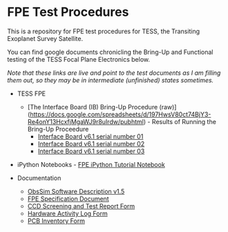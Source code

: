 # FPE Test Procedures

This is a repository for FPE test procedures for TESS, the Transiting Exoplanet Survey Satellite.

You can find google documents chronicling the Bring-Up and Functional testing of the TESS Focal Plane Electronics below.

*Note that these links are live and point to the test documents as I am filling them out, so they may be in intermediate (unfinished) states sometimes.*

 - TESS FPE
 	-   [The Interface Board (IB) Bring-Up Procedure (raw)]
 		(https://docs.google.com/spreadsheets/d/197HwsV80ct74BjY3-Re4onY13HcxfjMgaWJ9r8uIrdw/pubhtml)
       -  Results of Running the Bring-Up Proceedure
         -  [Interface Board v6.1 serial number 01](https://docs.google.com/spreadsheets/d/1Jth4kzlmiR1xc8IyMyThWyRnzhoOawIqR09JXtEwbsA/pubhtml)
         -  [Interface Board v6.1 serial number 02](https://docs.google.com/spreadsheets/d/1cdOb6zhT8l8cEI_AKyKQOUxFPZbOnEcXi6Y8bXI0Kn4/pubhtml)
         -  [Interface Board v6.1 serial number 03](https://docs.google.com/spreadsheets/d/16yvSoezxYZQGF5rz9ZloTvX9ctHodaWL5blikKrIo9Q/pubhtml)

- iPython Notebooks
       - [FPE iPython Tutorial Notebook](http://nbviewer.ipython.org/github/TESScience/FPE_Test_Procedures/blob/master/FPE%20iPython%20Tutorial%20Notebook.ipynb)

- Documentation
    - [ObsSim Software Description v1.5](https://github.com/TESScience/FPE_Test_Procedures/raw/master/Documentation/ObsSimUM1_5.pdf)
    - [FPE Specification Document](https://github.com/TESScience/FPE/raw/master/FPE/Documentation/FPE.pdf)
    - [CCD Screening and Test Report Form](https://docs.google.com/spreadsheets/d/1-ysKDKKj_qyiQhHkX8iTwmzbxIl74rTQ9_-PTp3I1qM/pubhtml)
    - [Hardware Activity Log Form](https://docs.google.com/spreadsheets/d/1F13pmJN5lLdmYBxVNSkqcVn-lQWhI8_q9wMNZl-ucBo/pubhtml)
    - [PCB Inventory Form](https://docs.google.com/spreadsheets/d/11yHnttYRuMmB8kuYsPuWVKxJ2wTGB0WlBr33tAbMcZo/pubhtml)